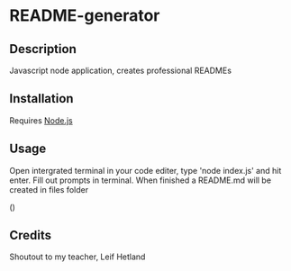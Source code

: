 # README-generator

## Description 

Javascript node application, creates professional READMEs

## Installation

Requires [Node.js](https://nodejs.org/en)

## Usage

Open intergrated terminal in your code editer, type 'node index.js' and hit enter. Fill out prompts in terminal. When finished a README.md will be created in files folder

()

## Credits

Shoutout to my teacher, Leif Hetland

